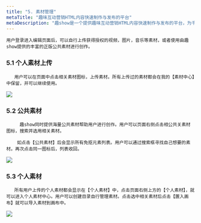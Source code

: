 ```yaml
---
title: "5. 素材管理"
metaTitle: "趣味互动营销HTML内容快速制作与发布的平台"
metaDescription: "趣show是一个提供趣味互动营销HTML内容快速制作与发布的平台，为千万的品牌主，中小商家和自媒体提供全新的互动营销视频制作技术支持与营销生态整合。"
---
```

    用户登录进入编辑页面后，可以自行上传获得授权的视频，图片，音乐等素材，或者使用由趣show提供的丰富的正版公共素材进行创作。



### 5.1 个人素材上传

       用户可以在页面中点击相关素材图标，上传素材。所有上传过的素材都会在我的【素材中心】中保留，并可以继续使用。



![](https://tcs-ga.teambition.net/storage/111pf128d0e588c4445986104616a292582e?Signature=eyJhbGciOiJIUzI1NiIsInR5cCI6IkpXVCJ9.eyJBcHBJRCI6IjU5Mzc3MGZmODM5NjMyMDAyZTAzNThmMSIsIl9hcHBJZCI6IjU5Mzc3MGZmODM5NjMyMDAyZTAzNThmMSIsIl9vcmdhbml6YXRpb25JZCI6IiIsImV4cCI6MTU3OTE2ODIyNSwiaWF0IjoxNTc4NTYzNDI1LCJyZXNvdXJjZSI6Ii9zdG9yYWdlLzExMXBmMTI4ZDBlNTg4YzQ0NDU5ODYxMDQ2MTZhMjkyNTgyZSJ9._l-jYrCwpoed6qf3UqdEcwjI6hElNreOad19QCJxpfg&download=resize%2Cw_2142.png "")



### 5.2 公共素材

         趣show同时提供海量公共素材帮助用户进行创作。用户可以页面右侧点击相公共关素材图标，搜索并选用相关素材。 

        如点击【公共素材】后会显示所有免抠元素列表。用户可以通过搜索框寻找自己想要的素材。再次点击同一图标后，列表收回。



![](https://tcs-ga.teambition.net/storage/111p615c241dbaf17b7354dfdc2a98fd2900?Signature=eyJhbGciOiJIUzI1NiIsInR5cCI6IkpXVCJ9.eyJBcHBJRCI6IjU5Mzc3MGZmODM5NjMyMDAyZTAzNThmMSIsIl9hcHBJZCI6IjU5Mzc3MGZmODM5NjMyMDAyZTAzNThmMSIsIl9vcmdhbml6YXRpb25JZCI6IiIsImV4cCI6MTU3OTE2ODIyNSwiaWF0IjoxNTc4NTYzNDI1LCJyZXNvdXJjZSI6Ii9zdG9yYWdlLzExMXA2MTVjMjQxZGJhZjE3YjczNTRkZmRjMmE5OGZkMjkwMCJ9.-MkL2eqagK5pCWO-w660foKprhrmejmUNgTXnqXMrO4&download=1578309474677-da206d46-6aa5-48d6-bc1c-a45971acf734.png "")



### 5.3 个人素材

       所有用户上传的个人素材都会显示在【个人素材】中，点击页面右侧上方的【个人素材】，就可以进入个人素材中心。用户可以创建目录自行管理素材。点击选中相关素材后点击【置入画布】就可以导入素材到画布中。



![](https://tcs-ga.teambition.net/storage/111p869f84592c9f50e9a4c0778ac5c8e8df?Signature=eyJhbGciOiJIUzI1NiIsInR5cCI6IkpXVCJ9.eyJBcHBJRCI6IjU5Mzc3MGZmODM5NjMyMDAyZTAzNThmMSIsIl9hcHBJZCI6IjU5Mzc3MGZmODM5NjMyMDAyZTAzNThmMSIsIl9vcmdhbml6YXRpb25JZCI6IiIsImV4cCI6MTU3OTE2ODIyNSwiaWF0IjoxNTc4NTYzNDI1LCJyZXNvdXJjZSI6Ii9zdG9yYWdlLzExMXA4NjlmODQ1OTJjOWY1MGU5YTRjMDc3OGFjNWM4ZThkZiJ9.0n73UYfJQWsQ3fs-62Y0AmzzWzhZ6NYYVVY6DnPG_48&download=1578542835309-ed3dd85e-f2b6-433c-9c67-8ea173b5c2a7.png "")

